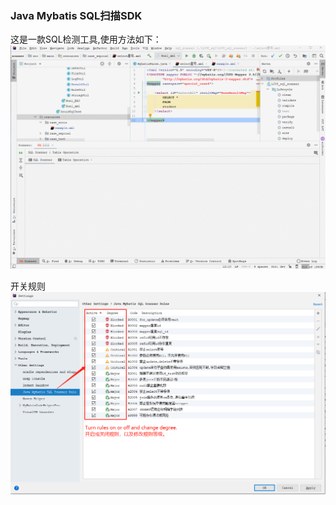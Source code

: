 [//]:#DisplayInOneLine

### Java Mybatis SQL扫描SDK
这是一款SQL检测工具,使用方法如下：  
![](src/main/resources/doc/使用教程.gif)

开关规则  
![](src/main/resources/doc/规则开关.png)
